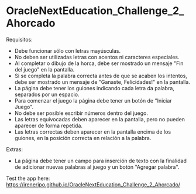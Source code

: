 # OracleNextEducation_Challenge_2_Ahorcado

Requisitos:
- Debe funcionar sólo con letras mayúsculas.
- No deben ser utilizadas letras con acentos ni caracteres especiales.
- Al completar o dibujo de la horca, debe ser mostrado un mensaje "Fin del juego" en la pantalla.
- Si se completa la palabra correcta antes de que se acaben los intentos, debe ser mostrado un mensaje de "Ganaste, Felicidades!" en la pantalla.
- La página debe tener los guiones indicando cada letra da palabra, separados por un espacio.
- Para comenzar el juego la página debe tener un botón de "Iniciar Juego".
- No debe ser posible escribir números dentro del juego.
- Las letras equivocadas deben aparecer en la pantalla, pero no pueden aparecer de forma repetida.
- Las letras correctas deben aparecer en la pantalla encima de los guiones, en la posición correcta en relación a la palabra.

Extras:
- La página debe tener un campo para inserción de texto con la finalidad de adicionar nuevas palabras al juego y un botón "Agregar palabra".

Test the app here: https://ireneripo.github.io/OracleNextEducation_Challenge_2_Ahorcado/
